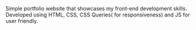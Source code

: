 Simple portfolio website that showcases my front-end development skills.
Developed using HTML, CSS, CSS Queries( for responsiveness) and JS for user friendly.
